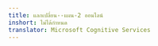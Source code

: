 ```yaml
---
title: แลกเปลี่ยน--แผน-2 ออนไลน์
inshort: ไม่ได้กำหนด
translator: Microsoft Cognitive Services
---
```




